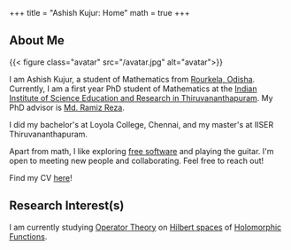 +++
title = "Ashish Kujur: Home"
math = true
+++

## About Me

{{< figure class="avatar" src="/avatar.jpg" alt="avatar">}}

I am Ashish Kujur, a student of Mathematics from [Rourkela, Odisha](https://en.wikipedia.org/wiki/Rourkela). Currently, I am a first year PhD student of Mathematics at the [Indian Institute of Science Education and Research in Thiruvananthapuram](https://www.iisertvm.ac.in/). My PhD advisor is [Md. Ramiz Reza](https://www.iisertvm.ac.in/faculty/ramiz).

I did my bachelor's at Loyola College, Chennai, and my master's at IISER Thiruvananthapuram. 

Apart from math, I like exploring [free software](https://en.wikipedia.org/wiki/Free_and_open-source_software) and playing the guitar. I'm open to meeting new people and collaborating. Feel free to reach out!

Find my CV [here](/mycv.pdf)!

## Research Interest(s)

I am currently studying [Operator Theory](https://en.wikipedia.org/wiki/Operator_theory) on [Hilbert spaces](https://en.wikipedia.org/wiki/Hilbert_space) of [Holomorphic Functions](https://en.wikipedia.org/wiki/Holomorphic_function).

<!-- ## References

% * Foo Bar: Head of Department, Placeholder Names, Lorem
% * John Doe: Associate Professor, Department of Computer Science, Ipsum -->
